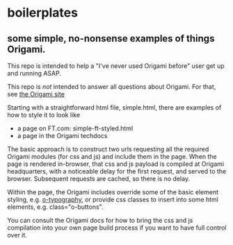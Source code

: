 # boilerplates

## some simple, no-nonsense examples of things Origami.

This repo is intended to help a "I've never used Origami before" user get up and running ASAP.

This repo is *not* intended to answer all questions about Origami. For that, see [the Origami site](http://origami.ft.com/)

Starting with a straightforward html file, simple.html, there are examples of how to style it to look like
* a page on FT.com: simple-ft-styled.html
* a page in the Origami techdocs

The basic approach is to construct two urls requesting all the required Origami modules (for css and js) and include them in the page. When the page is rendered in-browser, that css and js payload is compiled at Origami headquarters, with a noticeable delay for the first request, and served to the browser. Subsequent requests are cached, so there is no delay.

Within the page, the Origami includes override some of the basic element styling, e.g. [o-typography](http://registry.origami.ft.com/components/o-typography@3.1.0), or provide css classes to insert into some html elements, e.g. class="o-buttons".

You can consult the Origami docs for how to bring the css and js compilation into your own page build process if you want to have full control over it.
